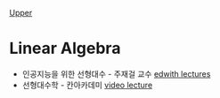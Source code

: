 [Upper](index.md)

# Linear Algebra

* 인공지능을 위한 선형대수 - 주재걸 교수 [edwith lectures](http://www.edwith.org/linearalgebra4ai/lecture/19967/)
* 선형대수학 - 칸아카데미 [video lecture](https://ko.khanacademy.org/math/linear-algebra)

